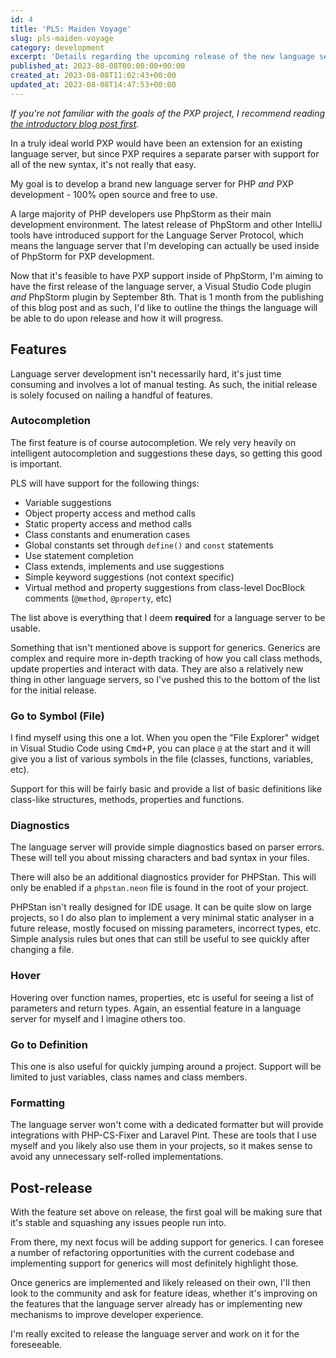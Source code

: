 ```yaml
---
id: 4
title: 'PLS: Maiden Voyage'
slug: pls-maiden-voyage
category: development
excerpt: 'Details regarding the upcoming release of the new language server (PLS), the features that the language server will support out of the gate and the next steps.'
published_at: 2023-08-08T00:00:00+00:00
created_at: 2023-08-08T11:02:43+00:00
updated_at: 2023-08-08T14:47:53+00:00
---
```

_If you're not familiar with the goals of the PXP project, I recommend reading [the introductory blog post first](/blog/an-introduction-to-pxp)._

In a truly ideal world PXP would have been an extension for an existing language server, but since PXP requires a separate parser with support for all of the new syntax, it's not really that easy. 

My goal is to develop a brand new language server for PHP _and_ PXP development - 100% open source and free to use.

A large majority of PHP developers use PhpStorm as their main development environment. The latest release of PhpStorm and other IntelliJ tools have introduced support for the Language Server Protocol, which means the language server that I'm developing can actually be used inside of PhpStorm for PXP development.

Now that it's feasible to have PXP support inside of PhpStorm, I'm aiming to have the first release of the language server, a Visual Studio Code plugin _and_ PhpStorm plugin by September 8th. That is 1 month from the publishing of this blog post and as such, I'd like to outline the things the language will be able to do upon release and how it will progress.

## Features

Language server development isn't necessarily hard, it's just time consuming and involves a lot of manual testing. As such, the initial release is solely focused on nailing a handful of features.

### Autocompletion

The first feature is of course autocompletion. We rely very heavily on intelligent autocompletion and suggestions these days, so getting this good is important.

PLS will have support for the following things:
* Variable suggestions
* Object property access and method calls
* Static property access and method calls
* Class constants and enumeration cases
* Global constants set through `define()` and `const` statements
* Use statement completion
* Class extends, implements and use suggestions
* Simple keyword suggestions (not context specific)
* Virtual method and property suggestions from class-level DocBlock comments (`@method`, `@property`, etc)

The list above is everything that I deem **required** for a language server to be usable. 

Something that isn't mentioned above is support for generics. Generics are complex and require more in-depth tracking of how you call class methods, update properties and interact with data. They are also a relatively new thing in other language servers, so I've pushed this to the bottom of the list for the initial release.

### Go to Symbol (File)

I find myself using this one a lot. When you open the "File Explorer" widget in Visual Studio Code using <kbd>Cmd+P</kbd>, you can place `@` at the start and it will give you a list of various symbols in the file (classes, functions, variables, etc).

Support for this will be fairly basic and provide a list of basic definitions like class-like structures, methods, properties and functions.

### Diagnostics

The language server will provide simple diagnostics based on parser errors. These will tell you about missing characters and bad syntax in your files.

There will also be an additional diagnostics provider for PHPStan. This will only be enabled if a `phpstan.neon` file is found in the root of your project.

PHPStan isn't really designed for IDE usage. It can be quite slow on large projects, so I do also plan to implement a very minimal static analyser in a future release, mostly focused on missing parameters, incorrect types, etc. Simple analysis rules but ones that can still be useful to see quickly after changing a file.

### Hover

Hovering over function names, properties, etc is useful for seeing a list of parameters and return types. Again, an essential feature in a language server for myself and I imagine others too.

### Go to Definition

This one is also useful for quickly jumping around a project. Support will be limited to just variables, class names and class members.

### Formatting

The language server won't come with a dedicated formatter but will provide integrations with PHP-CS-Fixer and Laravel Pint. These are tools that I use myself and you likely also use them in your projects, so it makes sense to avoid any unnecessary self-rolled implementations.

## Post-release

With the feature set above on release, the first goal will be making sure that it's stable and squashing any issues people run into.

From there, my next focus will be adding support for generics. I can foresee a number of refactoring opportunities with the current codebase and implementing support for generics will most definitely highlight those.

Once generics are implemented and likely released on their own, I'll then look to the community and ask for feature ideas, whether it's improving on the features that the language server already has or implementing new mechanisms to improve developer experience.

I'm really excited to release the language server and work on it for the foreseeable.